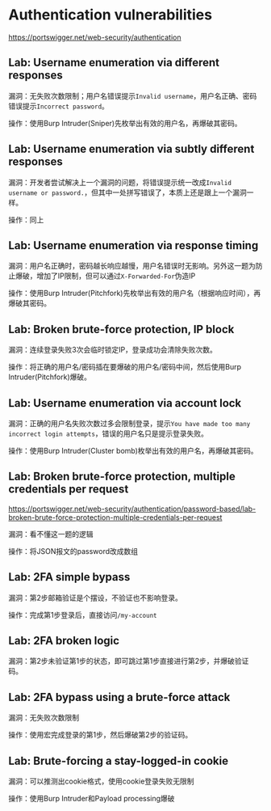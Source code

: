 # Authentication vulnerabilities

https://portswigger.net/web-security/authentication

## Lab: Username enumeration via different responses

漏洞：无失败次数限制；用户名错误提示`Invalid username`，用户名正确、密码错误提示`Incorrect password`。

操作：使用Burp Intruder(Sniper)先枚举出有效的用户名，再爆破其密码。

## Lab: Username enumeration via subtly different responses

漏洞：开发者尝试解决上一个漏洞的问题，将错误提示统一改成`Invalid username or password.`，但其中一处拼写错误了，本质上还是跟上一个漏洞一样。

操作：同上

## Lab: Username enumeration via response timing

漏洞：用户名正确时，密码越长响应越慢，用户名错误时无影响。另外这一题为防止爆破，增加了IP限制，但可以通过`X-Forwarded-For`伪造IP

操作：使用Burp Intruder(Pitchfork)先枚举出有效的用户名（根据响应时间），再爆破其密码。

## Lab: Broken brute-force protection, IP block

漏洞：连续登录失败3次会临时锁定IP，登录成功会清除失败次数。

操作：将正确的用户名/密码插在要爆破的用户名/密码中间，然后使用Burp Intruder(Pitchfork)爆破。

## Lab: Username enumeration via account lock

漏洞：正确的用户名失败次数过多会限制登录，提示`You have made too many incorrect login attempts`，错误的用户名只是提示登录失败。

操作：使用Burp Intruder(Cluster bomb)枚举出有效的用户名，再爆破其密码。

## Lab: Broken brute-force protection, multiple credentials per request

https://portswigger.net/web-security/authentication/password-based/lab-broken-brute-force-protection-multiple-credentials-per-request

漏洞：看不懂这一题的逻辑

操作：将JSON报文的password改成数组

## Lab: 2FA simple bypass

漏洞：第2步邮箱验证是个摆设，不验证也不影响登录。

操作：完成第1步登录后，直接访问`/my-account`

## Lab: 2FA broken logic

漏洞：第2步未验证第1步的状态，即可跳过第1步直接进行第2步，并爆破验证码。

## Lab: 2FA bypass using a brute-force attack

漏洞：无失败次数限制

操作：使用宏完成登录的第1步，然后爆破第2步的验证码。

## Lab: Brute-forcing a stay-logged-in cookie

漏洞：可以推测出cookie格式，使用cookie登录失败无限制

操作：使用Burp Intruder和Payload processing爆破
